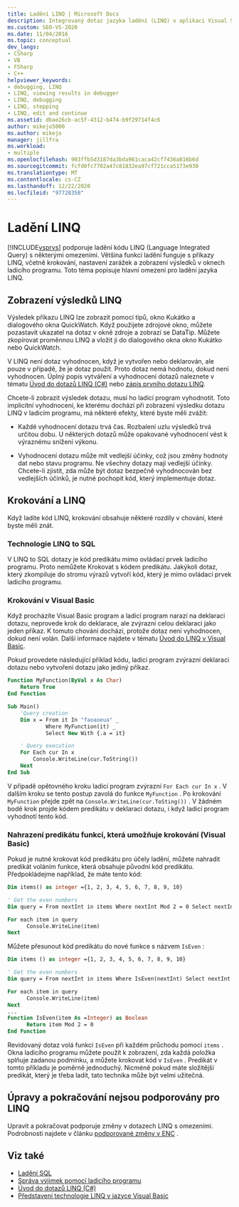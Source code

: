 ```yaml
---
title: Ladění LINQ | Microsoft Docs
description: Integrovaný dotaz jazyka ladění (LINQ) v aplikaci Visual Studio. Zobrazení výsledků LINQ Pochopení rozdílů v chování při krokování do kódu LINQ.
ms.custom: SEO-VS-2020
ms.date: 11/04/2016
ms.topic: conceptual
dev_langs:
- CSharp
- VB
- FSharp
- C++
helpviewer_keywords:
- debugging, LINQ
- LINQ, viewing results in debugger
- LINQ, debugging
- LINQ, stepping
- LINQ, edit and continue
ms.assetid: dbae26cb-ac5f-4312-b474-b9f29714f4c6
author: mikejo5000
ms.author: mikejo
manager: jillfra
ms.workload:
- multiple
ms.openlocfilehash: 903ffb5d3187da3bda961caca42cf7436a816b6d
ms.sourcegitcommit: fcfd0fc7702a47c81832ea97cf721cca5173e930
ms.translationtype: MT
ms.contentlocale: cs-CZ
ms.lasthandoff: 12/22/2020
ms.locfileid: "97728358"
---
```

# <a name="debugging-linq"></a>Ladění LINQ
[!INCLUDE[vsprvs](../code-quality/includes/vsprvs_md.md)] podporuje ladění kódu LINQ (Language Integrated Query) s některými omezeními. Většina funkcí ladění funguje s příkazy LINQ, včetně krokování, nastavení zarážek a zobrazení výsledků v oknech ladicího programu. Toto téma popisuje hlavní omezení pro ladění jazyka LINQ.

## <a name="viewing-linq-results"></a><a name="BKMK_ViewingLINQResults"></a> Zobrazení výsledků LINQ
 Výsledek příkazu LINQ lze zobrazit pomocí tipů, okno Kukátko a dialogového okna QuickWatch. Když použijete zdrojové okno, můžete pozastavit ukazatel na dotaz v okně zdroje a zobrazí se DataTip. Můžete zkopírovat proměnnou LINQ a vložit ji do dialogového okna okno Kukátko nebo QuickWatch.

 V LINQ není dotaz vyhodnocen, když je vytvořen nebo deklarován, ale pouze v případě, že je dotaz použit. Proto dotaz nemá hodnotu, dokud není vyhodnocen. Úplný popis vytváření a vyhodnocení dotazů naleznete v tématu [Úvod do dotazů LINQ (C#)](/dotnet/csharp/programming-guide/concepts/linq/introduction-to-linq-queries) nebo [zápis prvního dotazu LINQ](/dotnet/visual-basic/programming-guide/concepts/linq/writing-your-first-linq-query).

 Chcete-li zobrazit výsledek dotazu, musí ho ladicí program vyhodnotit. Toto implicitní vyhodnocení, ke kterému dochází při zobrazení výsledku dotazu LINQ v ladicím programu, má některé efekty, které byste měli zvážit:

- Každé vyhodnocení dotazu trvá čas. Rozbalení uzlu výsledků trvá určitou dobu. U některých dotazů může opakované vyhodnocení vést k výraznému snížení výkonu.

- Vyhodnocení dotazu může mít vedlejší účinky, což jsou změny hodnoty dat nebo stavu programu. Ne všechny dotazy mají vedlejší účinky. Chcete-li zjistit, zda může být dotaz bezpečně vyhodnocován bez vedlejších účinků, je nutné pochopit kód, který implementuje dotaz.

## <a name="stepping-and-linq"></a><a name="BKMK_SteppingAndLinq"></a> Krokování a LINQ
 Když ladíte kód LINQ, krokování obsahuje některé rozdíly v chování, které byste měli znát.

### <a name="linq-to-sql"></a>Technologie LINQ to SQL
 V LINQ to SQL dotazy je kód predikátu mimo ovládací prvek ladicího programu. Proto nemůžete Krokovat s kódem predikátu. Jakýkoli dotaz, který zkompiluje do stromu výrazů vytvoří kód, který je mimo ovládací prvek ladicího programu.

### <a name="stepping-in-visual-basic"></a>Krokování v Visual Basic
 Když procházíte Visual Basic program a ladicí program narazí na deklaraci dotazu, neprovede krok do deklarace, ale zvýrazní celou deklaraci jako jeden příkaz. K tomuto chování dochází, protože dotaz není vyhodnocen, dokud není volán. Další informace najdete v tématu [Úvod do LINQ v Visual Basic](/dotnet/visual-basic/programming-guide/language-features/linq/introduction-to-linq).

 Pokud provedete následující příklad kódu, ladicí program zvýrazní deklaraci dotazu nebo vytvoření dotazu jako jediný příkaz.

```vb
Function MyFunction(ByVal x As Char)
    Return True
End Function

Sub Main()
    'Query creation
    Dim x = From it In "faoaoeua" _
            Where MyFunction(it) _
            Select New With {.a = it}

    ' Query execution
    For Each cur In x
        Console.WriteLine(cur.ToString())
    Next
End Sub
```

 V případě opětovného kroku ladicí program zvýrazní `For Each cur In x` . V dalším kroku se tento postup zavolá do funkce `MyFunction` . Po krokování `MyFunction` přejde zpět na `Console.WriteLine(cur.ToSting())` . V žádném bodě krok projde kódem predikátu v deklaraci dotazu, i když ladicí program vyhodnotí tento kód.

### <a name="replacing-a-predicate-with-a-function-to-enable-stepping-visual-basic"></a>Nahrazení predikátu funkcí, která umožňuje krokování (Visual Basic)
 Pokud je nutné krokovat kód predikátu pro účely ladění, můžete nahradit predikát voláním funkce, která obsahuje původní kód predikátu. Předpokládejme například, že máte tento kód:

```vb
Dim items() as integer ={1, 2, 3, 4, 5, 6, 7, 8, 9, 10}

' Get the even numbers
Dim query = From nextInt in items Where nextInt Mod 2 = 0 Select nextInt

For each item in query
      Console.WriteLine(item)
Next
```

 Můžete přesunout kód predikátu do nové funkce s názvem `IsEven` :

```vb
Dim items () as integer ={1, 2, 3, 4, 5, 6, 7, 8, 9, 10}

' Get the even numbers
Dim query = From nextInt in items Where IsEven(nextInt) Select nextInt

For each item in query
      Console.WriteLine(item)
Next
...
Function IsEven(item As =Integer) as Boolean
      Return item Mod 2 = 0
End Function
```

 Revidovaný dotaz volá funkci `IsEven` při každém průchodu pomocí `items` . Okna ladicího programu můžete použít k zobrazení, zda každá položka splňuje zadanou podmínku, a můžete krokovat kód v `IsEven` . Predikát v tomto příkladu je poměrně jednoduchý. Nicméně pokud máte složitější predikát, který je třeba ladit, tato technika může být velmi užitečná.

## <a name="edit-and-continue-not-supported-for-linq"></a><a name="BKMK_EditandContinueNotSupportedforLINQ"></a> Úpravy a pokračování nejsou podporovány pro LINQ
 Upravit a pokračovat podporuje změny v dotazech LINQ s omezeními. Podrobnosti najdete v článku [podporované změny v ENC](https://github.com/dotnet/roslyn/blob/master/docs/wiki/EnC-Supported-Edits.md) .

## <a name="see-also"></a>Viz také

- [Ladění SQL](/previous-versions/visualstudio/visual-studio-2010/zefbf0t6\(v\=vs.100\))
- [Správa výjimek pomocí ladicího programu](../debugger/managing-exceptions-with-the-debugger.md)
- [Úvod do dotazů LINQ (C#)](/dotnet/csharp/programming-guide/concepts/linq/introduction-to-linq-queries)
- [Představení technologie LINQ v jazyce Visual Basic](/dotnet/visual-basic/programming-guide/language-features/linq/introduction-to-linq)
